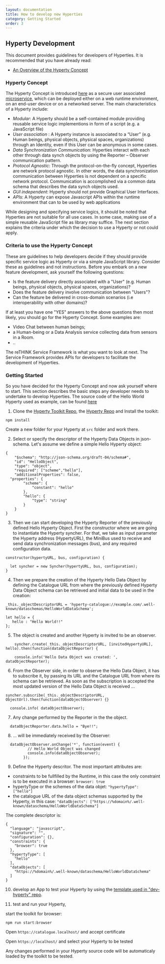 ```yaml
---
layout: documentation
title: How to develop new Hyperties
category: Getting Started
order: 3
---
```


Hyperty Development
-------------------

This document provides guidelines for developers of Hyperties. It is recommended that you have already read:

-	[An Overview of the Hyperty Concept](hyperty.md)

### Hyperty Concept

The Hyperty Concept is introduced [here](hyperty.md) as a secure user associated [microservice](http://martinfowler.com/articles/microservices.html), which can be deployed either on a web runtime environment, on an end-user device or on a networked server. The main characteristics of a Hyperty include:

-	*Modular*: A Hyperty should be a self-contained module providing reusable service logic implementions in form of a script (e.g. a JavaScript file)
-	*User association* : A Hyperty instance is associated to a “User” (e.g. Human beings, physical objects, physical spaces, organizations) through an Identity, even if this User can be anonymous in some cases.
-	*Data Synchronization Communication*: Hyperties interact with each other through data synch objects by using the Reporter – Observer communication pattern.
-	*Protocol Agnostic*: Through the protocol-on-the-fly concept, Hyperties are network protocol agnostic. In other words, the data synchronization communication between Hyperties is not dependent on a specific network protocol. Communication is accomplished via a common data schema that describes the data synch objects used.
-	*GUI independent*: Hyperty should not provide Graphical User Interfaces.
-	*APIs*: A Hyperty can expose Javascript APIs within the runtime environment that can to be used by web applications

While designing and specifying service logics, it should be noted that Hyperties are not suitable for all use cases. In some case, making use of a simple reusable JavaScript file as library may suffice. The next section explains the criteria under which the decision to use a Hyperty or not could apply.

### Criteria to use the Hyperty Concept

These are guidelines to help developers decide if they should provide specific service logic as Hyperty or via a simple JavaScript library. Consider these as guidelines and not instructions. Before you embark on a new feature development, ask yourself the following questions:

* Is the feature delivery directly associated with a "User" (e.g. Human beings, physical objects, physical spaces, organizations)?
* Does the feature delivery involve communication between "Users"?
* Can the feature be delivered in cross-domain scenarios (i.e interoperability with other domains)?

If at least you have one "YES" answers to the above questions then most likely, you should go for the Hyperty Concept. Some examples are:

* Video Chat between human beings;
* a Human-being or a Data Analysis service collecting data from sensors in a Room.
* ..


The reTHINK Service Framework is what you want to look at next. The Service Framework provides APIs for developers to facilitate the development of Hyperties.

### Getting Started

So you have decided for the Hyperty Concept and now ask yourself where to start. This section describes the basic steps any developer needs to undertake to develop Hyperties. The source code of the Hello World Hyperty used as example, can be found [here](https://github.com/reTHINK-project/dev-hyperty/tree/master/src/hello-world)

1) Clone the [Hyperty Toolkit Repo](https://github.com/reTHINK-project/dev-hyperty-toolkit/blob/master/README.md), the [Hyperty Repo](https://github.com/reTHINK-project/dev-hyperty) and Install the toolkit:

```
npm install
```

Create a new folder for your Hyperty at `src` folder and work there.

2) Select or specify the descriptor of the Hyperty Data Objects in json-schema. Let's assume we define a simple Hello Hyperty object:

```
{
	"$schema": "http://json-schema.org/draft-04/schema#",
	"id": "HelloObject",
	"type": "object",
	"required": ["scheme","hello"],
	"additionalProperties": false,
  "properties": {
		"scheme": {
			"constant": "hello"
		},
		"hello": {
			"type": "string"
		}
	}
}
```

3) Then we can start developing the Hyperty Reporter of the previously defined Hello Hyperty Object. First the constructor where we are going to instantiate the Hyperty syncher. For that, we take as input parameter the Hyperty address (HypertyURL), the MiniBus used to receive and send data synchronization messages (bus), and any required configuration data.

```
constructor(hypertyURL, bus, configuration) {

  let syncher = new Syncher(hypertyURL, bus, configuration);
}
```

4) Then we prepare the creation of the Hyperty Hello Data Object by defining the Catalogue URL from where the previously defined Hyperty Data Object schema can be retrieved and initial data to be used in the creation:


```
_this._objectDescriptorURL = 'hyperty-catalogue://example.com/.well-known/dataschemas/HelloWorldDataSchema';

let hello = {
   hello : "Hello World!!"
};
```

5) The object is created and another Hyperty is invited to be an observer.

```
    syncher.create(_this._objectDescriptorURL, [invitedHypertyURL], hello).then(function(dataObjectReporter) {

    console.info('Hello Data Object was created: ', dataObjectReporter);
```

6) From the Observer side, in order to observe the Hello Data Object, it has to subscribe it, by passing its URL and the Catalogue URL from where its schema can be retrieved. As soon as the subscription is accepted the most updated version of the Hello Data Object is received ...

```
syncher.subscribe(_this._objectDescriptorURL, ObjectUrl).then(function(dataObjectObserver) {}

  console.info( dataObjectObserver);

```


7) Any change performed by the Reporter in the the object.

```
  dataObjectReporter.data.hello = "Bye!!";
```


8) ... will be immediately received by the Observer:

```
  dataObjectObserver.onChange('*', function(event) {
          // Hello World Object was changed
          console.info(dataObjectObserver);
        });
```

9) Define the Hyperty descritor. The most important attributes are:

* constraints to be fullfilled by the Runtime, in this case the only constraint is to be executed in a browser: `browser: true`
* hypertyType or the schemes of the data objet: `"hypertyType": ["hello"]`
* the catalogue URL of the data object schemas supported by the Hyperty, in this case: `"dataObjects": ["https://%domain%/.well-known/dataschema/HelloWorldDataSchema"]`

The complete descriptor is:

```
{
  "language": "javascript",
  "signature": "",
  "configuration": {},
  "constraints": {
    "browser": true
  },
  "hypertyType": [
    "hello"
  ],
  "dataObjects": [
    "https://%domain%/.well-known/dataschema/HelloWorldDataSchema"
  ]
}
```

10) develop an App to test your Hyperty by using the [template used in "dev-hyperty" repo](https://github.com/reTHINK-project/dev-hyperty/tree/master/examples/hello-world).

11) test and run your Hyperty,

start the toolkit for browser:

`npm run start:browser`

Open `https://catalogue.localhost/` and accept certificate

Open `https://localhost/` and select your Hyperty to be tested

Any changes performed in your Hyperty source code will be automaticaly loaded by the toolkit to be tested.
